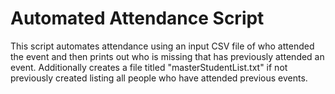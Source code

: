 # Automated Attendance Script
This script automates attendance using an input CSV file of who attended the event and then prints out who is missing that has previously attended an event. Additionally creates a file titled "masterStudentList.txt" if not previously created listing all people who have attended previous events.
